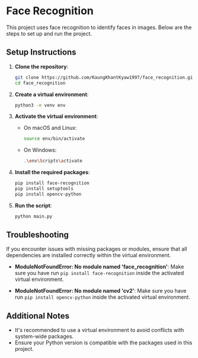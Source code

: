 # Face Recognition

This project uses face recognition to identify faces in images. Below are the steps to set up and run the project.

## Setup Instructions

1. **Clone the repository**:

   ```sh
   git clone https://github.com/KaungKhantKyaw1997/face_recognition.git
   cd face_recognition
   ```

2. **Create a virtual environment**:

   ```sh
   python3 -m venv env
   ```

3. **Activate the virtual environment**:

   - On macOS and Linux:
     ```sh
     source env/bin/activate
     ```
   - On Windows:
     ```sh
     .\env\Scripts\activate
     ```

4. **Install the required packages**:

   ```sh
   pip install face-recognition
   pip install setuptools
   pip install opencv-python
   ```

5. **Run the script**:
   ```sh
   python main.py
   ```

## Troubleshooting

If you encounter issues with missing packages or modules, ensure that all dependencies are installed correctly within the virtual environment.

- **ModuleNotFoundError: No module named 'face_recognition'**:
  Make sure you have run `pip install face-recognition` inside the activated virtual environment.

- **ModuleNotFoundError: No module named 'cv2'**:
  Make sure you have run `pip install opencv-python` inside the activated virtual environment.

## Additional Notes

- It's recommended to use a virtual environment to avoid conflicts with system-wide packages.
- Ensure your Python version is compatible with the packages used in this project.
